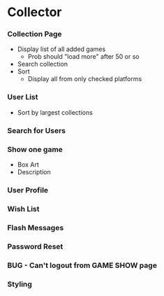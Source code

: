 # Collector


### Collection Page
* Display list of all added games
  	* Prob should "load more" after 50 or so
* Search collection
* Sort
 	* Display all from only checked platforms


### User List
* Sort by largest collections


### Search for Users



### Show one game
* Box Art
* Description


### User Profile


### Wish List


### Flash Messages


### Password Reset


### BUG - Can't logout from GAME SHOW page


### Styling